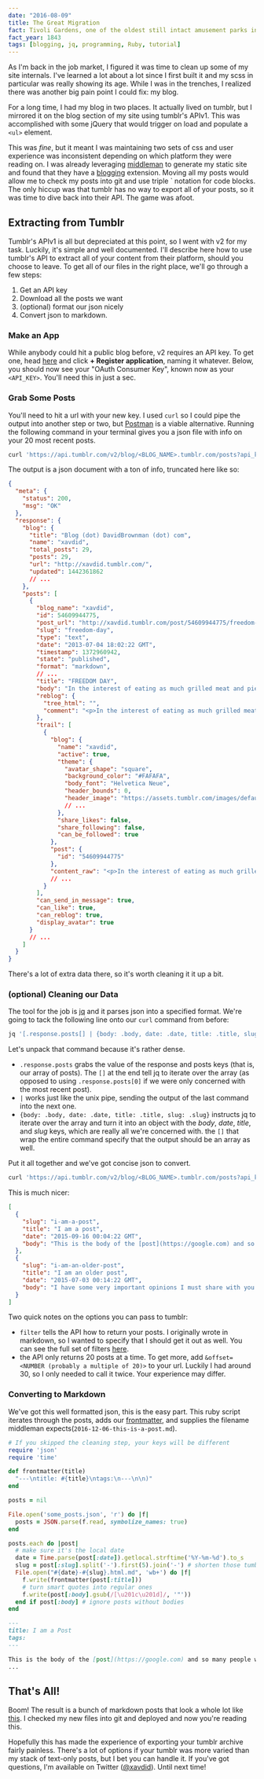 ```yaml
---
date: "2016-08-09"
title: The Great Migration
fact: Tivoli Gardens, one of the oldest still intact amusement parks in the world, opens in Copenhagen, Denmark.
fact_year: 1843
tags: [blogging, jq, programming, Ruby, tutorial]
---
```


As I'm back in the job market, I figured it was time to clean up some of my site internals. I've learned a lot about a lot since I first built it and my scss in particular was really showing its age. While I was in the trenches, I realized there was another big pain point I could fix: my blog.

For a long time, I had my blog in two places. It actually lived on tumblr, but I mirrored it on the blog section of my site using tumblr's APIv1. This was accomplished with some jQuery that would trigger on load and populate a `<ul>` element.

This was _fine_, but it meant I was maintaining two sets of css and user experience was inconsistent depending on which platform they were reading on. I was already leveraging [middleman](https://middlemanapp.com) to generate my static site and found that they have a [blogging](https://middlemanapp.com/basics/blogging) extension. Moving all my posts would allow me to check my posts into git and use triple ` notation for code blocks. The only hiccup was that tumblr has no way to export all of your posts, so it was time to dive back into their API. The game was afoot.

## Extracting from Tumblr

Tumblr's APIv1 is all but depreciated at this point, so I went with v2 for my task. Luckily, it's simple and well documented. I'll describe here how to use tumblr's API to extract all of your content from their platform, should you choose to leave. To get all of our files in the right place, we'll go through a few steps:

1. Get an API key
2. Download all the posts we want
3. (optional) format our json nicely
4. Convert json to markdown.

### Make an App

While anybody could hit a public blog before, v2 requires an API key. To get one, head [here](https://www.tumblr.com/oauth/apps) and click **+ Register application**, naming it whatever. Below, you should now see your "OAuth Consumer Key", known now as your `<API_KEY>`. You'll need this in just a sec.

### Grab Some Posts

You'll need to hit a url with your new key. I used `curl` so I could pipe the output into another step or two, but [Postman](https://www.getpostman.com/) is a viable alternative. Running the following command in your terminal gives you a json file with info on your 20 most recent posts.

```bash
curl 'https://api.tumblr.com/v2/blog/<BLOG_NAME>.tumblr.com/posts?api_key=<API_KEY>&filter=raw' > some_posts.json
```

The output is a json document with a ton of info, truncated here like so:

```json
{
  "meta": {
    "status": 200,
    "msg": "OK"
  },
  "response": {
    "blog": {
      "title": "Blog (dot) DavidBrownman (dot) com",
      "name": "xavdid",
      "total_posts": 29,
      "posts": 29,
      "url": "http://xavdid.tumblr.com/",
      "updated": 1442361862
      // ...
    },
    "posts": [
      {
        "blog_name": "xavdid",
        "id": 54609944775,
        "post_url": "http://xavdid.tumblr.com/post/54609944775/freedom-day",
        "slug": "freedom-day",
        "type": "text",
        "date": "2013-07-04 18:02:22 GMT",
        "timestamp": 1372960942,
        "state": "published",
        "format": "markdown",
        // ...
        "title": "FREEDOM DAY",
        "body": "In the interest of eating as much grilled meat and pie as possible today, there's no new post. \n\nBut, get excited for the next couple of weeks, I have some great stuff written!",
        "reblog": {
          "tree_html": "",
          "comment": "<p>In the interest of eating as much grilled meat and pie as possible today, there's no new post. \n\nBut, get excited for the next couple of weeks, I have some great stuff written!</p>"
        },
        "trail": [
          {
            "blog": {
              "name": "xavdid",
              "active": true,
              "theme": {
                "avatar_shape": "square",
                "background_color": "#FAFAFA",
                "body_font": "Helvetica Neue",
                "header_bounds": 0,
                "header_image": "https://assets.tumblr.com/images/default_header/optica_pattern_06.png?_v=c5e9c9bdca5f67be80d91514a36509cc"
                // ...
              },
              "share_likes": false,
              "share_following": false,
              "can_be_followed": true
            },
            "post": {
              "id": "54609944775"
            },
            "content_raw": "<p>In the interest of eating as much grilled meat and pie as possible today, there's no new post. \n\nBut, get excited for the next couple of weeks, I have some great stuff written!</p>"
            // ...
          }
        ],
        "can_send_in_message": true,
        "can_like": true,
        "can_reblog": true,
        "display_avatar": true
      }
      // ...
    ]
  }
}
```

There's a lot of extra data there, so it's worth cleaning it it up a bit.

### (optional) Cleaning our Data

The tool for the job is [jq](https://stedolan.github.io/jq/) and it parses json into a specified format. We're going to tack the following line onto our `curl` command from before:

```bash
jq '[.response.posts[] | {body: .body, date: .date, title: .title, slug: .slug}]'
```

Let's unpack that command because it's rather dense.

- `.response.posts` grabs the value of the response and posts keys (that is, our array of posts). The `[]` at the end tell jq to iterate over the array (as opposed to using `.response.posts[0]` if we were only concerned with the most recent post).
- `|` works just like the unix pipe, sending the output of the last command into the next one.
- `{body: .body, date: .date, title: .title, slug: .slug}` instructs jq to iterate over the array and turn it into an object with the _body_, _date_, _title_, and _slug_ keys, which are really all we're concerned with. the `[]` that wrap the entire command specify that the output should be an array as well.

Put it all together and we've got concise json to convert.

```bash
curl 'https://api.tumblr.com/v2/blog/<BLOG_NAME>.tumblr.com/posts?api_key=<API_KEY>&filter=raw' | jq '[.response.posts[] | {body: .body, date: .date, title: .title, slug: .slug}]' > some_posts.json
```

This is much nicer:

```json
[
  {
    "slug": "i-am-a-post",
    "title": "I am a post",
    "date": "2015-09-16 00:04:22 GMT",
    "body": "This is the body of the [post](https://google.com) and so many people will eventually read it"
  },
  {
    "slug": "i-am-an-older-post",
    "title": "I am an older post",
    "date": "2015-07-03 00:14:22 GMT",
    "body": "I have some very important opinions I must share with you."
  }
]
```

Two quick notes on the options you can pass to tumblr:

- `filter` tells the API how to return your posts. I originally wrote in markdown, so I wanted to specify that I should get it out as well. You can see the full set of filters [here](https://www.tumblr.com/docs/en/api/v2#posts).
- the API only returns 20 posts at a time. To get more, add `&offset=<NUMBER (probably a multiple of 20)>` to your url. Luckily I had around 30, so I only needed to call it twice. Your experience may differ.

### Converting to Markdown

We've got this well formatted json, this is the easy part. This ruby script iterates through the posts, adds our [frontmatter](https://middlemanapp.com/basics/frontmatter/), and supplies the filename middleman expects(`2016-12-06-this-is-a-post.md`).

```ruby
# If you skipped the cleaning step, your keys will be different
require 'json'
require 'time'

def frontmatter(title)
  "---\ntitle: #{title}\ntags:\n---\n\n)"
end

posts = nil

File.open('some_posts.json', 'r') do |f|
  posts = JSON.parse(f.read, symbolize_names: true)
end

posts.each do |post|
  # make sure it's the local date
  date = Time.parse(post[:date]).getlocal.strftime('%Y-%m-%d').to_s
  slug = post[:slug].split('-').first(5).join('-') # shorten those tumblr slugs
  File.open("#{date}-#{slug}.html.md", 'wb+') do |f|
    f.write(frontmatter(post[:title]))
    # turn smart quotes into regular ones
    f.write(post[:body].gsub(/[\u201c\u201d]/, '"'))
  end if post[:body] # ignore posts without bodies
end
```

```markdown
---
title: I am a Post
tags:
---

This is the body of the [post](https://google.com) and so many people will eventually read it
...
```

## That's All!

Boom! The result is a bunch of markdown posts that look a whole lot like [this](https://github.com/xavdid/xavdid.github.io). I checked my new files into git and deployed and now you're reading this.

Hopefully this has made the experience of exporting your tumblr archive fairly painless. There's a lot of options if your tumblr was more varied than my stack of text-only posts, but I bet you can handle it. If you've got questions, I'm available on Twitter ([@xavdid](https://www.twitter.com/xavdid)). Until next time!
